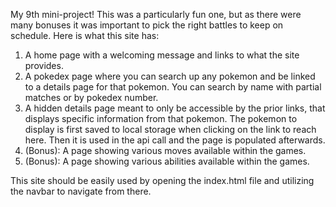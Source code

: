 My 9th mini-project! This was a particularly fun one, but as there were many bonuses it was important to pick the right battles to keep on schedule. Here is what this site has:

1. A home page with a welcoming message and links to what the site provides.  
2. A pokedex page where you can search up any pokemon and be linked to a details page for that pokemon. You can search by name with partial matches or by pokedex number.  
3. A hidden details page meant to only be accessible by the prior links, that displays specific information from that pokemon. The pokemon to display is first saved to local storage when clicking on the link to reach here. Then it is used in the api call and the page is populated afterwards.  
4. (Bonus): A page showing various moves available within the games.  
5. (Bonus): A page showing various abilities available within the games.  

This site should be easily used by opening the index.html file and utilizing the navbar to navigate from there.